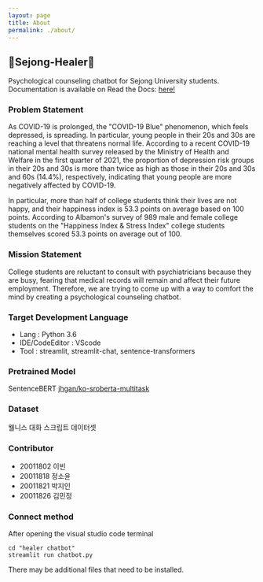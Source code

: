 ```yaml
---
layout: page
title: About
permalink: ./about/
---
```


## 🌿Sejong-Healer🌿
Psychological counseling chatbot for Sejong University students.  
Documentation is available on Read the Docs: <a href="https://sejong-healer.readthedocs.io/en/latest/">here!</a>

### Problem Statement
As COVID-19 is prolonged, the "COVID-19 Blue" phenomenon, which feels depressed, is spreading. In particular, young people in their 20s and 30s are reaching a level that threatens normal life. According to a recent COVID-19 national mental health survey released by the Ministry of Health and Welfare in the first quarter of 2021, the proportion of depression risk groups in their 20s and 30s is more than twice as high as those in their 20s and 30s and 60s (14.4%), respectively, indicating that young people are more negatively affected by COVID-19.   

In particular, more than half of college students think their lives are not happy, and their happiness index is 53.3 points on average based on 100 points. According to Albamon's survey of 989 male and female college students on the "Happiness Index & Stress Index" college students themselves scored 53.3 points on average out of 100.

### Mission Statement
College students are reluctant to consult with psychiatricians because they are busy, fearing that medical records will remain and affect their future employment. Therefore, we are trying to come up with a way to comfort the mind by creating a psychological counseling chatbot.

### Target Development Language
- Lang : Python 3.6
- IDE/CodeEditor : VScode
- Tool : streamlit, streamlit-chat, sentence-transformers

### Pretrained Model
SentenceBERT [jhgan/ko-sroberta-multitask](https://huggingface.co/jhgan/ko-sroberta-multitask)

### Dataset
웰니스 대화 스크립트 데이터셋

### Contributor
- 20011802 이빈
- 20011818 정소윤
- 20011821 박지인
- 20011826 김민정

### Connect method
After opening the visual studio code terminal

```
cd "healer chatbot"
streamlit run chatbot.py
```

There may be additional files that need to be installed.